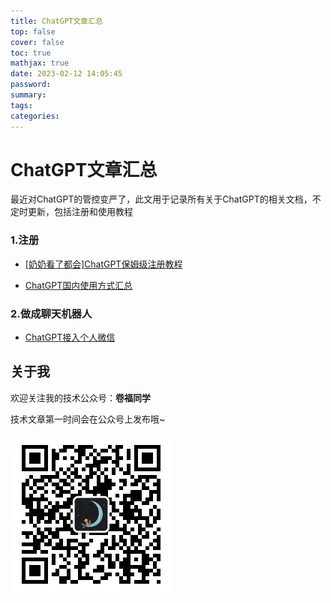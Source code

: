 ```yaml
---
title: ChatGPT文章汇总
top: false
cover: false
toc: true
mathjax: true
date: 2023-02-12 14:05:45
password:
summary:
tags:
categories:
---
```

# ChatGPT文章汇总

最近对ChatGPT的管控变严了，此文用于记录所有关于ChatGPT的相关文档，不定时更新，包括注册和使用教程

### 1.注册

* [[奶奶看了都会]ChatGPT保姆级注册教程](https://longbig.github.io/2023/02/12/ChatGPT%E4%BF%9D%E5%A7%86%E7%BA%A7%E6%B3%A8%E5%86%8C%E6%95%99%E7%A8%8B/)

* [ChatGPT国内使用方式汇总](https://longbig.github.io/2023/02/12/%E5%9B%BD%E5%86%85%E7%94%A8ChatGPT%E7%9A%84%E6%96%B9%E5%BC%8F%E6%B1%87%E6%80%BB/)



### 2.做成聊天机器人

* [ChatGPT接入个人微信](https://longbig.github.io/2023/02/12/ChatGPT%E6%8E%A5%E5%85%A5%E4%B8%AA%E4%BA%BA%E5%BE%AE%E4%BF%A1/)


## 关于我

欢迎关注我的技术公众号：**卷福同学**

技术文章第一时间会在公众号上发布哦~

![公众号](https://raw.githubusercontent.com/longbig/hexo-blogs/master/source/img/wechat/%E5%85%AC%E4%BC%97%E5%8F%B7%E4%BA%8C%E7%BB%B4%E7%A0%81.jpeg)
